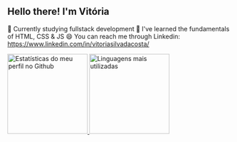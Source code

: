 ## Hello there! I'm Vitória

🔭 Currently studying fullstack development
🌱 I've learned the fundamentals of HTML, CSS & JS
😄 You can reach me through Linkedin: https://www.linkedin.com/in/vitoriasilvadacosta/

  <div>
    <a href="https//github.com/vihsilvadacosta">
    <img height="180em" src="https://github-readme-stats.vercel.app/api?username=vihsilvadacosta&show_icons=true&include_all_commits=true&theme=dracula" alt="Estatísticas do meu perfil no Github">
    <img height="180em" src="https://github-readme-stats.vercel.app/api/top-langs/?username=vihsilvadacosta&layout=compact&langs_count=168&theme=dracula" alt="Linguagens mais utilizadas">  
  </div>
  <div style="display: inline_block"><br>
    <img align= center src="  
  </div>
